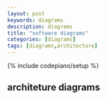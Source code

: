 ```yaml
---
layout: post
keywords: diagrams 
description: diagrams
title: "software diagrams"
categories: [diagrams]
tags: [diagrams,architecture]
---
```

{% include codepiano/setup %}

## architeture diagrams